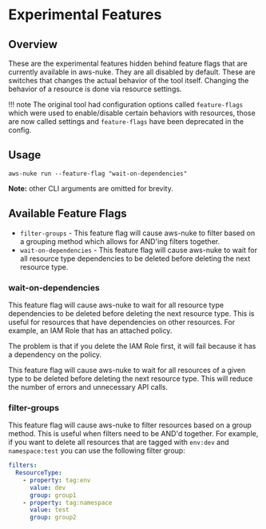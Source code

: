 # Experimental Features

## Overview

These are the experimental features hidden behind feature flags that are currently available in aws-nuke. They are all
disabled by default. These are switches that changes the actual behavior of the tool itself. Changing the behavior of
a resource is done via resource settings.

!!! note
    The original tool had configuration options called `feature-flags` which were used to enable/disable certain
    behaviors with resources, those are now called settings and `feature-flags` have been deprecated in the config.

## Usage

```console
aws-nuke run --feature-flag "wait-on-dependencies"
```

**Note:** other CLI arguments are omitted for brevity.

## Available Feature Flags

- `filter-groups` - This feature flag will cause aws-nuke to filter based on a grouping method which allows for AND'ing
  filters together.
- `wait-on-dependencies` - This feature flag will cause aws-nuke to wait for all resource type dependencies to be 
  deleted before deleting the next resource type.

### wait-on-dependencies

This feature flag will cause aws-nuke to wait for all resource type dependencies to be deleted before deleting the next
resource type. This is useful for resources that have dependencies on other resources. For example, an IAM Role that has
an attached policy.

The problem is that if you delete the IAM Role first, it will fail because it has a dependency on the policy.

This feature flag will cause aws-nuke to wait for all resources of a given type to be deleted before deleting the next
resource type. This will reduce the number of errors and unnecessary API calls.

### filter-groups

This feature flag will cause aws-nuke to filter resources based on a group method. This is useful when filters need
to be AND'd together. For example, if you want to delete all resources that are tagged with `env:dev` and `namespace:test`
you can use the following filter group:

```yaml
filters:
  ResourceType:
    - property: tag:env
      value: dev
      group: group1
    - property: tag:namespace
      value: test
      group: group2
```
